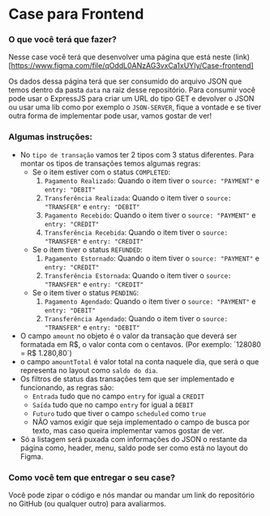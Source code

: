 # Case para Frontend

### O que você terá que fazer?

Nesse case você terá que desenvolver uma página que está neste (link)[https://www.figma.com/file/qOddL0ANzAG3vxCa1xUYIy/Case-frontend]

Os dados dessa página terá que ser consumido do arquivo JSON que temos dentro da pasta `data` na raiz desse repositório. Para consumir você pode usar o ExpressJS para criar um URL do tipo GET e devolver o JSON ou usar uma lib como por exemplo o `JSON-SERVER`, fique a vontade e se tiver outra forma de implementar pode usar, vamos gostar de ver!

### Algumas instruções:

- No `tipo de transação` vamos ter 2 tipos com 3 status diferentes. Para montar os tipos de transações temos algumas regras:
    - Se o item estiver com o status `COMPLETED`:
        1. `Pagamento Realizado`: Quando o item tiver o `source: "PAYMENT"` e `entry: "DEBIT"`
        2. `Transferência Realizada`: Quando o item tiver o `source: "TRANSFER"` e `entry: "DEBIT"`
        3. `Pagamento Recebido`: Quando o item tiver o `source: "PAYMENT"` e `entry: "CREDIT"`
        4. `Transferência Recebida`: Quando o item tiver o `source: "TRANSFER"` e `entry: "CREDIT"`
    - Se o item tiver o status `REFUNDED`:
        1. `Pagamento Estornado`: Quando o item tiver o `source: "PAYMENT"` e `entry: "CREDIT"`
        2. `Transferência Estornada`: Quando o item tiver o `source: "TRANSFER"` e `entry: "CREDIT"`
    - Se o item tiver o status `PENDING`:
        1. `Pagamento Agendado`: Quando o item tiver o `source: "PAYMENT"` e `entry: "DEBIT"`
        2. `Transferência Agendado`: Quando o item tiver o `source: "TRANSFER"` e `entry: "DEBIT"`
- O campo `amount` no objeto é o valor da transação que deverá ser formatada em R$, o valor conta com o centavos. (Por exemplo: `128080 = R$ 1.280,80`)
- o campo `amountTotal` é valor total na conta naquele dia, que será o que representa no layout como `saldo do dia`.
- Os filtros de status das transações tem que ser implementado e funcionando, as regras são:
    - `Entrada` tudo que no campo `entry` for igual a `CREDIT`
    - `Saída` tudo que no campo `entry` for igual a `DEBIT`
    - `Futuro` tudo que tiver o campo `scheduled` como `true`
    - NÃO vamos exigir que seja implementado o campo de busca por texto, mas caso queira implementar vamos gostar de ver.
- Só a listagem será puxada com informações do JSON o restante da página como, header, menu, saldo pode ser como está no layout do Figma.

### Como você tem que entregar o seu case?

Você pode zipar o código e nós mandar ou mandar um link do repositório no GitHub (ou qualquer outro) para avaliarmos.


